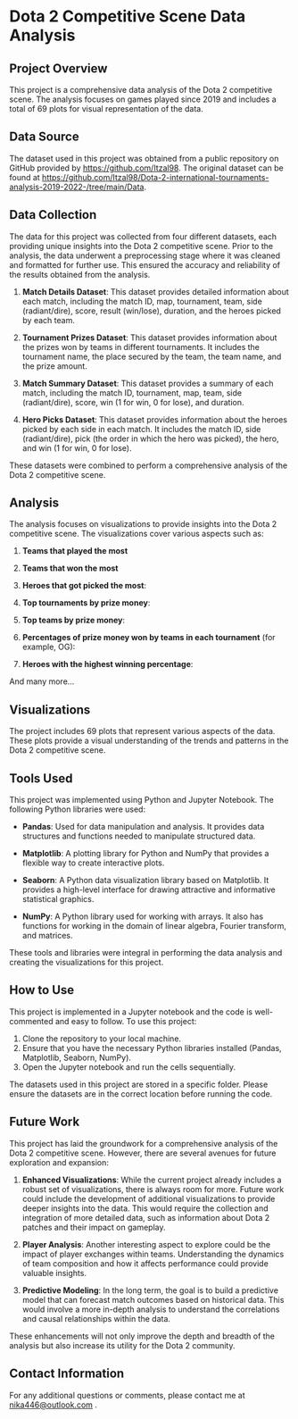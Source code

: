 # Dota 2 Competitive Scene Data Analysis

## Project Overview
This project is a comprehensive data analysis of the Dota 2 competitive scene. The analysis focuses on games played since 2019 and includes a total of 69 plots for visual representation of the data.

## Data Source
The dataset used in this project was obtained from a public repository on GitHub provided by https://github.com/Itzal98. The original dataset can be found at https://github.com/Itzal98/Dota-2-international-tournaments-analysis-2019-2022-/tree/main/Data.

## Data Collection

The data for this project was collected from four different datasets, each providing unique insights into the Dota 2 competitive scene. Prior to the analysis, the data underwent a preprocessing stage where it was cleaned and formatted for further use. This ensured the accuracy and reliability of the results obtained from the analysis.


1. **Match Details Dataset**: This dataset provides detailed information about each match, including the match ID, map, tournament, team, side (radiant/dire), score, result (win/lose), duration, and the heroes picked by each team.

2. **Tournament Prizes Dataset**: This dataset provides information about the prizes won by teams in different tournaments. It includes the tournament name, the place secured by the team, the team name, and the prize amount.

3. **Match Summary Dataset**: This dataset provides a summary of each match, including the match ID, tournament, map, team, side (radiant/dire), score, win (1 for win, 0 for lose), and duration.

4. **Hero Picks Dataset**: This dataset provides information about the heroes picked by each side in each match. It includes the match ID, side (radiant/dire), pick (the order in which the hero was picked), the hero, and win (1 for win, 0 for lose).

These datasets were combined to perform a comprehensive analysis of the Dota 2 competitive scene.

## Analysis
The analysis focuses on visualizations to provide insights into the Dota 2 competitive scene. The visualizations cover various aspects such as:

1. **Teams that played the most**

2. **Teams that won the most**

3. **Heroes that got picked the most**:

4. **Top tournaments by prize money**:

5. **Top teams by prize money**:
   
6. **Percentages of prize money won by teams in each tournament** (for example, OG):
   
7. **Heroes with the highest winning percentage**:
   

And many more...

## Visualizations
The project includes 69 plots that represent various aspects of the data. These plots provide a visual understanding of the trends and patterns in the Dota 2 competitive scene.

## Tools Used

This project was implemented using Python and Jupyter Notebook. The following Python libraries were used:

- **Pandas**: Used for data manipulation and analysis. It provides data structures and functions needed to manipulate structured data.

- **Matplotlib**: A plotting library for Python and NumPy that provides a flexible way to create interactive plots.

- **Seaborn**: A Python data visualization library based on Matplotlib. It provides a high-level interface for drawing attractive and informative statistical graphics.

- **NumPy**: A Python library used for working with arrays. It also has functions for working in the domain of linear algebra, Fourier transform, and matrices.

These tools and libraries were integral in performing the data analysis and creating the visualizations for this project.


## How to Use

This project is implemented in a Jupyter notebook and the code is well-commented and easy to follow. To use this project:

1. Clone the repository to your local machine.
2. Ensure that you have the necessary Python libraries installed (Pandas, Matplotlib, Seaborn, NumPy).
3. Open the Jupyter notebook and run the cells sequentially.

The datasets used in this project are stored in a specific folder. Please ensure the datasets are in the correct location before running the code.


## Future Work

This project has laid the groundwork for a comprehensive analysis of the Dota 2 competitive scene. However, there are several avenues for future exploration and expansion:

1. **Enhanced Visualizations**: While the current project already includes a robust set of visualizations, there is always room for more. Future work could include the development of additional visualizations to provide deeper insights into the data. This would require the collection and integration of more detailed data, such as information about Dota 2 patches and their impact on gameplay.

2. **Player Analysis**: Another interesting aspect to explore could be the impact of player exchanges within teams. Understanding the dynamics of team composition and how it affects performance could provide valuable insights.

3. **Predictive Modeling**: In the long term, the goal is to build a predictive model that can forecast match outcomes based on historical data. This would involve a more in-depth analysis to understand the correlations and causal relationships within the data. 

These enhancements will not only improve the depth and breadth of the analysis but also increase its utility for the Dota 2 community.



## Contact Information
For any additional questions or comments, please contact me at nika446@outlook.com .
